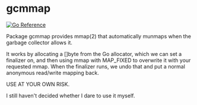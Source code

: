 # gcmmap

[![Go Reference](https://pkg.go.dev/badge/github.com/Jille/gcmmap.svg)](https://pkg.go.dev/github.com/Jille/gcmmap)

Package gcmmap provides mmap(2) that automatically munmaps when the garbage collector allows it.

It works by allocating a []byte from the Go allocator, which we can set a finalizer on, and then using mmap with MAP_FIXED to overwrite it with your requested mmap. When the finalizer runs, we undo that and put a normal anonymous read/write mapping back.

USE AT YOUR OWN RISK.

I still haven't decided whether I dare to use it myself.
